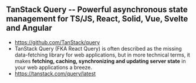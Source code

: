 ## TanStack Query -- Powerful asynchronous state management for TS/JS, React, Solid, Vue, Svelte and Angular
- https://github.com/TanStack/query
- TanStack Query (FKA React Query) is often described as the missing data-fetching library for web applications, but in more technical terms, it makes **fetching, caching, synchronizing and updating server state** in your web applications a breeze.
- https://tanstack.com/query/latest